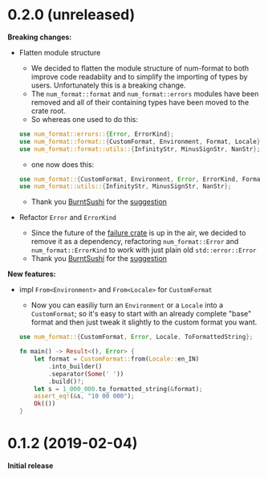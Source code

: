 0.2.0 (unreleased)
==================
**Breaking changes:**

* Flatten module structure 
    * We decided to flatten the module structure of num-format to both improve code readabiity 
    and to simplify the importing of types by users. Unfortunately this is a breaking change.
    * The `num_format::format` and `num_format::errors` modules have been removed and all
    of their containing types have been moved to the crate root.
    * So whereas one used to do this:

    ```rust
    use num_format::errors::{Error, ErrorKind};
    use num_format::format::{CustomFormat, Environment, Format, Locale};
    use num_format::format::utils::{InfinityStr, MinusSignStr, NanStr};
    ```

    * one now does this:

    ```rust
    use num_format::{CustomFormat, Environment, Error, ErrorKind, Format, Locale};
    use num_format::utils::{InfinityStr, MinusSignStr, NanStr};
    ```

    * Thank you [BurntSushi](https://github.com/BurntSushi) for the [suggestion](https://github.com/bcmyers/num-format/issues/3#issuecomment-460615939)

* Refactor `Error` and `ErrorKind`
    * Since the future of the [failure crate](https://github.com/rust-lang-nursery/failure)
    is up in the air, we decided to remove it as a dependency, refactoring
    `num_format::Error` and `num_format::ErrorKind` to work with just plain old `std::error::Error`
    * Thank you [BurntSushi](https://github.com/BurntSushi) for the [suggestion](https://github.com/bcmyers/num-format/issues/3#issuecomment-460615939)

**New features:**

* impl `From<Environment>` and `From<Locale>` for `CustomFormat`
    * Now you can easiliy turn an `Environment` or a `Locale` into a `CustomFormat`; so it's easy
    to start with an already complete "base" format and then just tweak it slightly to the custom
    format you want.

    ```rust
    use num_format::{CustomFormat, Error, Locale, ToFormattedString};

    fn main() -> Result<(), Error> {
        let format = CustomFormat::from(Locale::en_IN)
            .into_builder()
            .separator(Some(' '))
            .build()?;
        let s = 1_000_000.to_formatted_string(&format);
        assert_eq!(&s, "10 00 000");
        Ok(())
    }
    ```

0.1.2 (2019-02-04)
==================
**Initial release**
